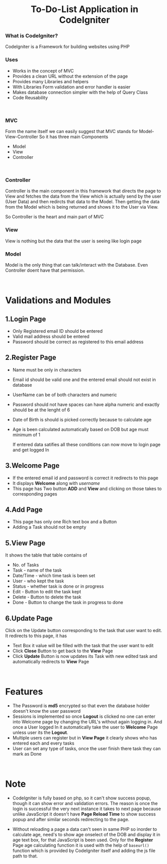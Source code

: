 <h1 align="center" > To-Do-List Application in CodeIgniter </h1>

### What is CodeIgniter?
 CodeIgniter is a Framework for building websites using PHP

### Uses
* Works in the concept of MVC
* Provides a clean URL without the extension of the page
* Provides many Libraries and helpers
* With Libraries Form validation and error handler is easier
* Makes database connection simpler with the help of Query Class
* Code Reusability

&nbsp;

### MVC
 Form the name itself we can easily suggest that MVC stands for Model-View-Controller
 So it has three main Components

  * Model
  * View
  * Controller
<br />

### Controller
Controller is the main component in this framework that directs the page to View
and fetches the data from the View which is actually send by the user (User Data)
and then redircts that data to the Model. Then getting the data from the Model which is 
being returned and shows it to the User via View.

So Controller is the heart and main part of MVC

### View
View is nothing but the data that the user is seeing like login page 

### Model 
Model is the only thing that can talk/interact with the Database. Even Controller doent have that permission.

&nbsp;

# Validations and Modules

## 1.Login Page
* Only Registered email ID should be entered
* Valid mail address should be entered
* Password should be correct as registered to this email address

## 2.Register Page
* Name must be only in characters
* Email id should be valid one and the entered email should not exist in database
* UserName can be of both characters and numeric
* Password should not have spaces can have alpha numeric and exactly should be at the lenght of 6 
* Date of Birth is should is picked correctly because to calculate age
* Age is been calculated automatically based on DOB but age must minimum of 1

  If entered data satifies all these conditions can now move to login page and get logged In
  &nbsp;

## 3.Welcome Page
* If the entered email id and password is correct it redirects to this page 
* It displays **Welcome** along with _username_
* This page has Two button **ADD** and **View** and clicking on those takes to corresponding pages

## 4.Add Page
* This page has only one Rich text box and a Button
* Adding a Task should not be empty

## 5.View Page
It shows the table that table contains of
* No. of Tasks
* Task - name of the task
* Date/Time - which time task is been set
* User - who kept the task
* Status - whether task is done or in progress
* Edit - Button to edit the task kept
* Delete - Button to delete the task
* Done - Button to change the task in progress to done

## 6.Update Page
Click on the Update button corresponding to the task that user want to edit. It redirects to this page, it has
* Text Box it value will be filled with the task that the user want to edit
* Click **Close** Button to get back to the **View** Page
* Click **Update** Button is now updates its Task with new edited task and automatically redirects to **View** Page

&nbsp;

# Features
* The Password is **md5** encrypted so that even the database holder doesn't know the user password
* Sessions is implemented so once **Logout** is clicked no one can enter into Welcome page by changing the URL's without again logging in. And once a User logged In it automatically take the user to **Welcome** Page unless user its the **Logout**.
* Multiple users can register but in **View Page** it clearly shows who has entered each and every tasks
* User can set any type of tasks, once the user finish there task they can mark as Done

&nbsp;

# Note
* CodeIgniter is fully based on php, so it can't show success popup, though it can show error and validation errors. The reason is once the login is successful the very next instance it takes to next page because unlike JavaScript it doesn't have **Page Reload Time** to show success popup and after similar seconds redirecting to the page.

* Without reloading a page a data can't seen in same PHP so inorder to calculate age, need's to show age onselect of the DOB and display it in age text box, for that JavaScript is been used. Only for the **Register** Page age calculating function it is used with the help of `baseurl()` function which is provided by CodeIgniter itself and adding the js file path to that.




